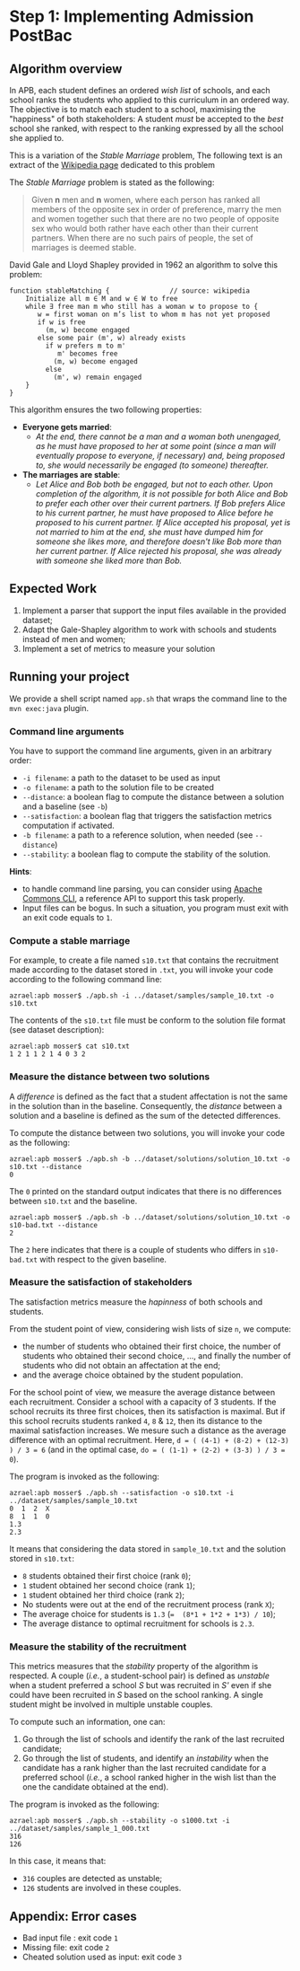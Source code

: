 # Step 1: Implementing Admission PostBac

## Algorithm overview

In APB, each student defines an ordered _wish list_ of schools, and each school ranks the students who applied to this curriculum in an ordered way. The objective is to match each student to a school, maximising the "happiness" of both stakeholders: A student *must* be accepted to the *best* school she ranked, with respect to the ranking expressed by all the school she applied to.

This is a variation of the _Stable Marriage_ problem, The following text is an extract of the [Wikipedia page](https://en.wikipedia.org/wiki/Stable_marriage_problem) dedicated to this problem

The _Stable Marriage_ problem is stated as the following:


> Given **n** men and **n** women, where each person has ranked all members of the opposite sex in order of preference, marry the men and women together such that there are no two people of opposite sex who would both rather have each other than their current partners. When there are no such pairs of people, the set of marriages is deemed stable.


David Gale and Lloyd Shapley provided in 1962 an algorithm to solve this problem:

```
function stableMatching { 				// source: wikipedia
    Initialize all m ∈ M and w ∈ W to free
    while ∃ free man m who still has a woman w to propose to {
       w = first woman on m’s list to whom m has not yet proposed
       if w is free
         (m, w) become engaged
       else some pair (m', w) already exists
         if w prefers m to m'
            m' becomes free
           (m, w) become engaged 
         else
           (m', w) remain engaged
    }
}
```

This algorithm ensures the two following properties:

  - **Everyone gets married**:
    - _At the end, there cannot be a man and a woman both unengaged, as he must have proposed to her at some point (since a man will eventually propose to everyone, if necessary) and, being proposed to, she would necessarily be engaged (to someone) thereafter._ 
  - **The marriages are stable**:
    - _Let Alice and Bob both be engaged, but not to each other. Upon completion of the algorithm, it is not possible for both Alice and Bob to prefer each other over their current partners. If Bob prefers Alice to his current partner, he must have proposed to Alice before he proposed to his current partner. If Alice accepted his proposal, yet is not married to him at the end, she must have dumped him for someone she likes more, and therefore doesn't like Bob more than her current partner. If Alice rejected his proposal, she was already with someone she liked more than Bob._

## Expected Work

  1. Implement a parser that support the input files available in the provided dataset;
  2. Adapt the Gale-Shapley algorithm to work with schools and students instead of men and women;
  3. Implement a set of metrics to measure your solution

## Running your project

We provide a shell script named `app.sh` that wraps the command line to the `mvn exec:java` plugin.

### Command line arguments

You have to support the command line arguments, given in an arbitrary order:

  - `-i filename`: a path to the dataset to be used as input
  - `-o filename`: a path to the solution file to be created
  - `--distance`: a boolean flag to compute the distance between a solution and a baseline (see `-b`)
  - `--satisfaction`: a boolean flag that triggers the satisfaction metrics computation if activated.
  - `-b filename`: a path to a reference solution, when needed (see `--distance`)
  - `--stability`: a boolean flag to compute the stability of the solution.

**Hints**:
 
  - to handle command line parsing, you can consider using [Apache Commons CLI](https://commons.apache.org/proper/commons-cli/), a reference API to support this task properly.
  - Input files can be bogus. In such a situation, you program must exit with an exit code equals to `1`.

### Compute a stable marriage 

For example, to create a file named `s10.txt` that contains the recruitment made according to the dataset stored in `.txt`, you will invoke your code according to the following command line:

```
azrael:apb mosser$ ./apb.sh -i ../dataset/samples/sample_10.txt -o s10.txt
```

The contents of the `s10.txt` file must be conform to the solution file format (see dataset description):

```
azrael:apb mosser$ cat s10.txt
1 2 1 1 2 1 4 0 3 2
```

### Measure the distance between two solutions

A _difference_ is defined as the fact that a student affectation is not the same in the solution than in the baseline. Consequently, the _distance_ between a solution and a baseline is defined as the sum of the detected differences. 

To compute the distance between two solutions, you will invoke your code as the following:

```
azrael:apb mosser$ ./apb.sh -b ../dataset/solutions/solution_10.txt -o s10.txt --distance
0
```

The `0` printed on the standard output indicates that there is no differences between `s10.txt` and the baseline. 

```
azrael:apb mosser$ ./apb.sh -b ../dataset/solutions/solution_10.txt -o s10-bad.txt --distance
2
```

The `2` here indicates that there is a couple of students who differs in `s10-bad.txt` with respect to the given baseline.


### Measure the satisfaction of stakeholders

The satisfaction metrics measure the _hapinness_ of both schools and students. 

From the student point of view, considering wish lists of size `n`, we compute:

  -  the number of students who obtained their first choice, the number of students who obtained their second choice, ..., and finally the number of students who did not obtain an affectation at the end;
  - and the average choice obtained by the student population.

For the school point of view, we measure the average distance between each recruitment. Consider a school with a capacity of 3 students. If the school recruits its three first choices, then its satisfaction is maximal. But if this school recruits students ranked `4`, `8` & `12`, then its distance to the maximal satisfaction increases. We mesure such a distance as the average difference with an optimal recruitment. Here, `d = ( (4-1) + (8-2) + (12-3) ) / 3 = 6` (and in the optimal case, `do = ( (1-1) + (2-2) + (3-3) ) / 3 = 0`).


The program is invoked as the following: 

```
azrael:apb mosser$ ./apb.sh --satisfaction -o s10.txt -i ../dataset/samples/sample_10.txt
0  1  2  X
8  1  1  0
1.3
2.3
```

It means that considering the data stored in `sample_10.txt` and the solution stored in `s10.txt`:

  - `8` students obtained their first choice (rank `0`);
  - `1` student obtained her second choice (rank `1`);
  - `1` student obtained her third choice (rank `2`);
  - No students were out at the end of the recruitment process (rank `X`);
  - The average choice for students is `1.3` (`=  (8*1 + 1*2 + 1*3) / 10`);  
  - The average distance to optimal recruitment for schools is `2.3`.


### Measure the stability of the recruitment

This metrics measures that the _stability_ property of the algorithm is respected. A couple (_i.e._, a student-school pair) is defined as _unstable_ when a student preferred a school _S_ but was recruited in _S'_ even if she could have been recruited in _S_ based on the school ranking. A single student might be involved in multiple unstable couples.

To compute such an information, one can:

  1. Go through the list of schools and identify the rank of the last recruited candidate;
  2. Go through the list of students, and identify an _instability_ when the candidate has a rank higher than the last recruited candidate for a preferred school (_i.e._, a school ranked higher in the wish list than the one the candidate obtained at the end).

The program is invoked as the following: 

```
azrael:apb mosser$ ./apb.sh --stability -o s1000.txt -i ../dataset/samples/sample_1_000.txt
316
126
```

In this case, it means that:

  - `316` couples are detected as unstable;
  - `126` students are involved in these couples.

  
## Appendix: Error cases

  - Bad input file : exit code `1`
  - Missing file: exit code `2`
  - Cheated solution used as input: exit code `3`

